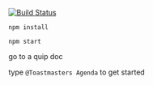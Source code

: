 [![Build Status](https://travis-ci.org/toastmasters-dev/quip-toastmasters.svg?branch=master)](https://travis-ci.org/toastmasters-dev/quip-toastmasters)

`npm install`

`npm start`

go to a quip doc

type `@Toastmasters Agenda` to get started
